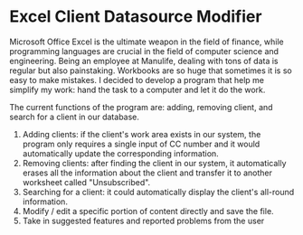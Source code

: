 # Excel Client Datasource Modifier 
Microsoft Office Excel is the ultimate weapon in the field of finance, while programming languages are crucial in the field of computer science and engineering. Being an employee at Manulife, dealing with tons of data is regular but also painstaking. Workbooks are so huge that sometimes it is so easy to make mistakes. I decided to develop a program that help me simplify my work: hand the task to a computer and let it do the work.

The current functions of the program are: adding, removing client, and search for a client in our database. 
1. Adding clients: if the client's work area exists in our system, the program only requires a single input of CC number and it would automatically update the corresponding information. 
2. Removing clients: after finding the client in our system, it automatically erases all the information about the client and transfer it to another worksheet called "Unsubscribed"​.
3. Searching for a client: it could automatically display the client's all-round information.
4. Modify / edit a specific portion of content directly and save the file.
5. Take in suggested features and reported problems from the user
